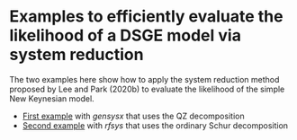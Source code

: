 # Examples to efficiently evaluate the likelihood of a DSGE model via system reduction

The two examples here show how to apply the system reduction method proposed by Lee and Park (2020b) to evaluate the likelihood of the simple New Keynesian model.

- [First example](/efflkh/gensysx) with *gensysx* that uses the QZ decomposition
- [Second example](/efflkh/rfsys) with *rfsys* that uses the ordinary Schur decomposition
